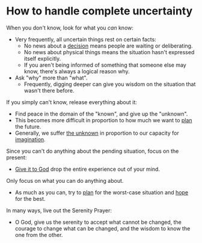 
# How to handle complete uncertainty

When you don't know, look for what you *can* know:

- Very frequently, all uncertain things rest on certain facts:
  - No news about a [decision](people-decisions.md) means people are waiting or deliberating.
  - No news about physical things means the situation hasn't expressed itself explicitly.
  - If you aren't being informed of something that someone else may know, there's always a logical reason why.
- Ask "why" more than "what".
  - Frequently, digging deeper can give you wisdom on the situation that wasn't there before.

If you simply can't know, release everything about it:

- Find peace in the domain of the "known", and give up the "unknown".
- This becomes more difficult in proportion to how much we want to [plan](success-3_goals.md) the future.
- Generally, we suffer [the unknown](unknown.md) in proportion to our capacity for [imagination](imagination.md).

Since you can't do anything about the pending situation, focus on the present:

- [Give it to God](spiritual-exercises-prayer.md) drop the entire experience out of your mind.

Only focus on what you can do anything about.

- As much as you can, try to [plan](success-3_goals.md) for the worst-case situation and [hope](trust.md) for the best.

In many ways, live out the Serenity Prayer:

- O God, give us the serenity to accept what cannot be changed, the courage to change what can be changed, and the wisdom to know the one from the other.
